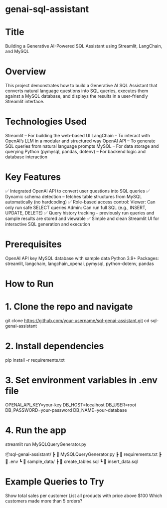 # genai-sql-assistant
# Title
Building a Generative AI-Powered SQL Assistant using Streamlit, LangChain, and MySQL

# Overview
This project demonstrates how to build a Generative AI SQL Assistant that converts natural language questions into SQL queries, executes them against a MySQL database, and displays the results in a user-friendly Streamlit interface.

# Technologies Used

Streamlit – For building the web-based UI
LangChain – To interact with OpenAI’s LLM in a modular and structured way
OpenAI API – To generate SQL queries from natural language prompts
MySQL – For data storage and querying
Python (pymysql, pandas, dotenv) – For backend logic and database interaction

# Key Features
✅ Integrated OpenAI API to convert user questions into SQL queries
✅ Dynamic schema detection – fetches table structures from MySQL automatically (no hardcoding)
✅ Role-based access control:
    Viewer: Can only run safe SELECT queries
    Admin: Can run full SQL (e.g., INSERT, UPDATE, DELETE)
✅ Query history tracking – previously run queries and sample results are stored and viewable
✅ Simple and clean Streamlit UI for interactive SQL generation and execution

# Prerequisites

OpenAI API key
MySQL database with sample data
Python 3.9+
Packages: streamlit, langchain, langchain_openai, pymysql, python-dotenv, pandas

# How to Run

# 1. Clone the repo and navigate
git clone https://github.com/your-username/sql-genai-assistant.git
cd sql-genai-assistant

# 2. Install dependencies
pip install -r requirements.txt

# 3. Set environment variables in .env file
OPENAI_API_KEY=your-key
DB_HOST=localhost
DB_USER=root
DB_PASSWORD=your-password
DB_NAME=your-database

# 4. Run the app
streamlit run MySQLQueryGenerator.py

📦sql-genai-assistant/
 ┣ 📄 MySQLQueryGenerator.py
 ┣ 📄 requirements.txt
 ┣ 📄 .env
 ┗ 📁 sample_data/
     ┣ 📄 create_tables.sql
     ┗ 📄 insert_data.sql
     
# Example Queries to Try

Show total sales per customer
List all products with price above $100
Which customers made more than 5 orders?
